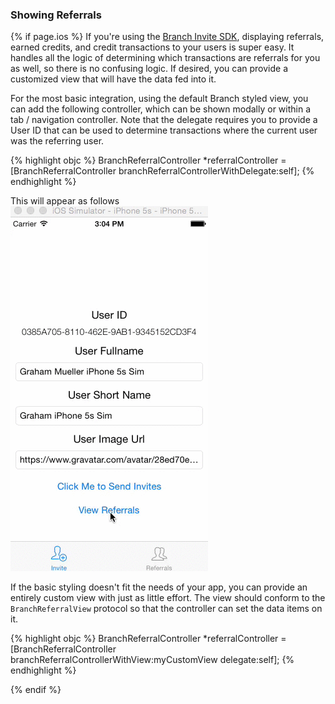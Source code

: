 ### Showing Referrals

<!-- iOS -->
{% if page.ios %}
If you're using the [Branch Invite SDK](https://github.com/BranchMetrics/Branch-iOS-Invite-SDK), displaying referrals, earned credits, and credit transactions to your users is super easy. It handles all the logic of determining which transactions are referrals for you as well, so there is no confusing logic. If desired, you can provide a customized view that will have the data fed into it.

For the most basic integration, using the default Branch styled view, you can add the following controller, which can be shown modally or within a tab / navigation controller. Note that the delegate requires you to provide a User ID that can be used to determine transactions where the current user was the referring user.

{% highlight objc %}
    BranchReferralController *referralController = [BranchReferralController branchReferralControllerWithDelegate:self];
{% endhighlight %}

This will appear as follows  
![View Referral](/img/ingredients/rewards/view_referrals.gif)

If the basic styling doesn't fit the needs of your app, you can provide an entirely custom view with just as little effort. The view should conform to the `BranchReferralView` protocol so that the controller can set the data items on it.

{% highlight objc %}
    BranchReferralController *referralController = [BranchReferralController branchReferralControllerWithView:myCustomView delegate:self];
{% endhighlight %}

{% endif %}
<!-- end iOS -->
